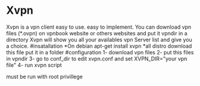 # Xvpn
Xvpn is a vpn client easy to use.
easy to implement.
You can download vpn files (*.ovpn) on vpnbook website or others websites and put it vpndir in a directory
Xvpn will show you all your availables vpn Server list and give you a choice.
#insatallation
   *On debian
     apt-get install xvpn
   *all distro
     download this file 
     put it in a folder
#configuration
1- download vpn files
2- put this files in vpndir
3- go to conf_dir to edit xvpn.conf and set XVPN_DIR="your vpn file"
4- run xvpn script

must be run with root privillege
